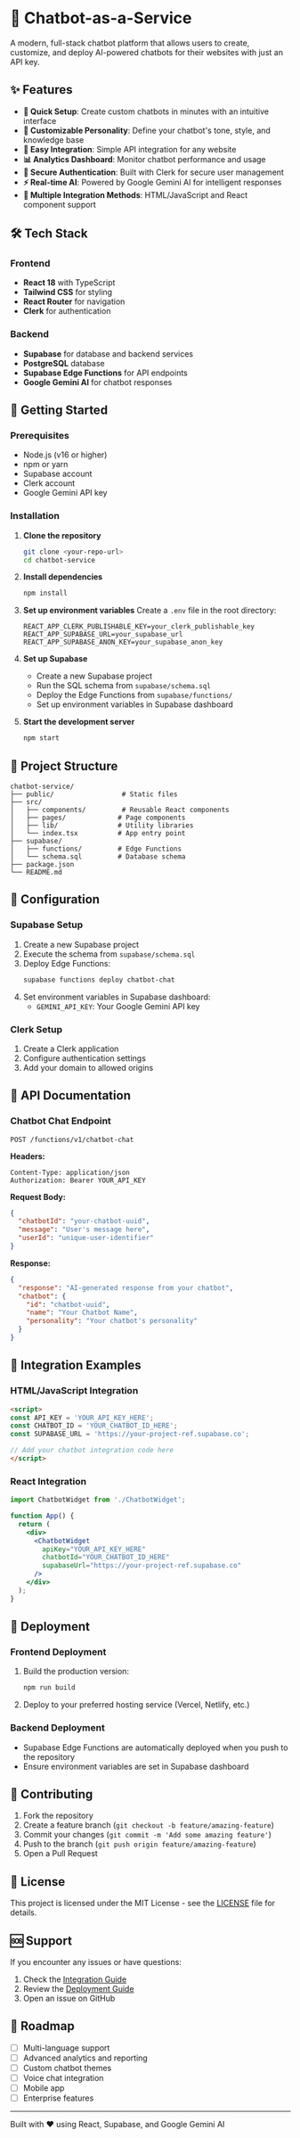 # 🤖 Chatbot-as-a-Service

A modern, full-stack chatbot platform that allows users to create, customize, and deploy AI-powered chatbots for their websites with just an API key.

## ✨ Features

- **🚀 Quick Setup**: Create custom chatbots in minutes with an intuitive interface
- **🎨 Customizable Personality**: Define your chatbot's tone, style, and knowledge base
- **🔌 Easy Integration**: Simple API integration for any website
- **📊 Analytics Dashboard**: Monitor chatbot performance and usage
- **🔐 Secure Authentication**: Built with Clerk for secure user management
- **⚡ Real-time AI**: Powered by Google Gemini AI for intelligent responses
- **🎯 Multiple Integration Methods**: HTML/JavaScript and React component support

## 🛠️ Tech Stack

### Frontend
- **React 18** with TypeScript
- **Tailwind CSS** for styling
- **React Router** for navigation
- **Clerk** for authentication

### Backend
- **Supabase** for database and backend services
- **PostgreSQL** database
- **Supabase Edge Functions** for API endpoints
- **Google Gemini AI** for chatbot responses

## 🚀 Getting Started

### Prerequisites
- Node.js (v16 or higher)
- npm or yarn
- Supabase account
- Clerk account
- Google Gemini API key

### Installation

1. **Clone the repository**
   ```bash
   git clone <your-repo-url>
   cd chatbot-service
   ```

2. **Install dependencies**
   ```bash
   npm install
   ```

3. **Set up environment variables**
   Create a `.env` file in the root directory:
   ```env
   REACT_APP_CLERK_PUBLISHABLE_KEY=your_clerk_publishable_key
   REACT_APP_SUPABASE_URL=your_supabase_url
   REACT_APP_SUPABASE_ANON_KEY=your_supabase_anon_key
   ```

4. **Set up Supabase**
   - Create a new Supabase project
   - Run the SQL schema from `supabase/schema.sql`
   - Deploy the Edge Functions from `supabase/functions/`
   - Set up environment variables in Supabase dashboard

5. **Start the development server**
   ```bash
   npm start
   ```

## 📁 Project Structure

```
chatbot-service/
├── public/                 # Static files
├── src/
│   ├── components/         # Reusable React components
│   ├── pages/             # Page components
│   ├── lib/               # Utility libraries
│   └── index.tsx          # App entry point
├── supabase/
│   ├── functions/         # Edge Functions
│   └── schema.sql         # Database schema
├── package.json
└── README.md
```

## 🔧 Configuration

### Supabase Setup
1. Create a new Supabase project
2. Execute the schema from `supabase/schema.sql`
3. Deploy Edge Functions:
   ```bash
   supabase functions deploy chatbot-chat
   ```
4. Set environment variables in Supabase dashboard:
   - `GEMINI_API_KEY`: Your Google Gemini API key

### Clerk Setup
1. Create a Clerk application
2. Configure authentication settings
3. Add your domain to allowed origins

## 📖 API Documentation

### Chatbot Chat Endpoint
```
POST /functions/v1/chatbot-chat
```

**Headers:**
```
Content-Type: application/json
Authorization: Bearer YOUR_API_KEY
```

**Request Body:**
```json
{
  "chatbotId": "your-chatbot-uuid",
  "message": "User's message here",
  "userId": "unique-user-identifier"
}
```

**Response:**
```json
{
  "response": "AI-generated response from your chatbot",
  "chatbot": {
    "id": "chatbot-uuid",
    "name": "Your Chatbot Name",
    "personality": "Your chatbot's personality"
  }
}
```

## 🔗 Integration Examples

### HTML/JavaScript Integration
```html
<script>
const API_KEY = 'YOUR_API_KEY_HERE';
const CHATBOT_ID = 'YOUR_CHATBOT_ID_HERE';
const SUPABASE_URL = 'https://your-project-ref.supabase.co';

// Add your chatbot integration code here
</script>
```

### React Integration
```jsx
import ChatbotWidget from './ChatbotWidget';

function App() {
  return (
    <div>
      <ChatbotWidget 
        apiKey="YOUR_API_KEY_HERE"
        chatbotId="YOUR_CHATBOT_ID_HERE"
        supabaseUrl="https://your-project-ref.supabase.co"
      />
    </div>
  );
}
```

## 🚀 Deployment

### Frontend Deployment
1. Build the production version:
   ```bash
   npm run build
   ```
2. Deploy to your preferred hosting service (Vercel, Netlify, etc.)

### Backend Deployment
- Supabase Edge Functions are automatically deployed when you push to the repository
- Ensure environment variables are set in Supabase dashboard

## 🤝 Contributing

1. Fork the repository
2. Create a feature branch (`git checkout -b feature/amazing-feature`)
3. Commit your changes (`git commit -m 'Add some amazing feature'`)
4. Push to the branch (`git push origin feature/amazing-feature`)
5. Open a Pull Request

## 📝 License

This project is licensed under the MIT License - see the [LICENSE](LICENSE) file for details.

## 🆘 Support

If you encounter any issues or have questions:
1. Check the [Integration Guide](INTEGRATION_GUIDE.md)
2. Review the [Deployment Guide](DEPLOYMENT_GUIDE.md)
3. Open an issue on GitHub

## 🎯 Roadmap

- [ ] Multi-language support
- [ ] Advanced analytics and reporting
- [ ] Custom chatbot themes
- [ ] Voice chat integration
- [ ] Mobile app
- [ ] Enterprise features

---

Built with ❤️ using React, Supabase, and Google Gemini AI 